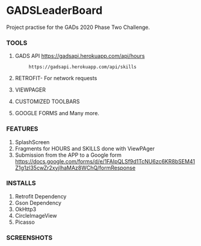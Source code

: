 # GADSLeaderBoard
Project practise for the GADs 2020 Phase Two Challenge.

### TOOLS
1. GADS API https://gadsapi.herokuapp.com/api/hours

            https://gadsapi.herokuapp.com/api/skills
            
2. RETROFIT- For network requests
3. VIEWPAGER
4. CUSTOMIZED TOOLBARS
5. GOOGLE FORMS and Many more.

### FEATURES
1. SplashScreen
2. Fragments for HOURS and SKILLS done with ViewPAger
3. Submission from the APP to a Google form https://docs.google.com/forms/d/e/1FAIpQLSf9d1TcNU6zc6KR8bSEM41Z1g1zl35cwZr2xyjIhaMAz8WChQ/formResponse

### INSTALLS
1. Retrofit Dependency
2. Gson Dependency
3. OkHttp3
4. CircleImageView
5. Picasso 

### SCREENSHOTS
